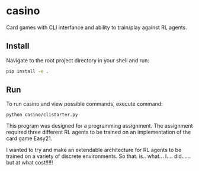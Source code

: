 # casino
Card games with CLI interfance and ability to train/play against RL agents.

## Install
Navigate to the root project directory in your shell and run:

```bash
pip install -e .
```
## Run
To run casino and view possible commands, execute command:
```
python casino/clistarter.py
```

This program was designed for a programming assignment. The assignment required three different RL agents to be
trained on an implementation of the card game Easy21. 

I wanted to try and make an extendable architecture for RL agents to be trained on a variety of discrete environments.
So that. is.. what... I.... did...... but at what cost!!!!!